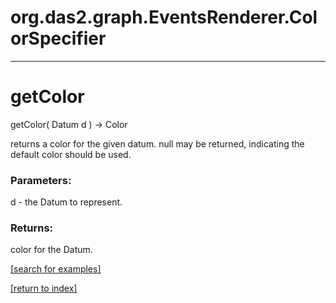 # org.das2.graph.EventsRenderer.ColorSpecifier



***
<a name="getColor"></a>
# getColor
getColor( Datum d ) &rarr; Color

returns a color for the given datum.  null may be returned, indicating the
 default color should be used.

### Parameters:
d - the Datum to represent.

### Returns:
color for the Datum.

<a href="https://github.com/autoplot/dev/search?q=getColor&unscoped_q=getColor">[search for examples]</a>

<a href="https://github.com/autoplot/documentation/blob/master/javadoc/index-all.md">[return to index]</a>

